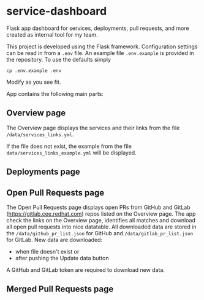 # service-dashboard
Flask app dashboard for services, deployments, pull requests, and more created as internal tool for my team.

This project is developed using the Flask framework. Configuration settings can be read in from a `.env` file. An example file `.env.example` is provided in the repository. To use the defaults simply

`cp .env.example .env`

Modify as you see fit.


App contains the following main parts:
## Overview page
The Overview page displays the services and their links from the file `/data/services_links.yml`.

If the file does not exist, the example from the file `data/services_links_example.yml` will be displayed.

## Deployments page


## Open Pull Requests page
The Open Pull Requests page displays open PRs from GitHub and GitLab (https://gitlab.cee.redhat.com) repos listed on the Overview page. 
The app check the links on the Overview page, identifies all matches and download all open pull requests into nice datatable.
All downloaded data are stored in the `/data/github_pr_list.json` for GitHub and `/data/gitlab_pr_list.json` for GitLab.
New data are downloaded:

* when file doesn't exist or
* after pushing the Update data button

A GitHub and GitLab token are required to download new data.

## Merged Pull Requests page
